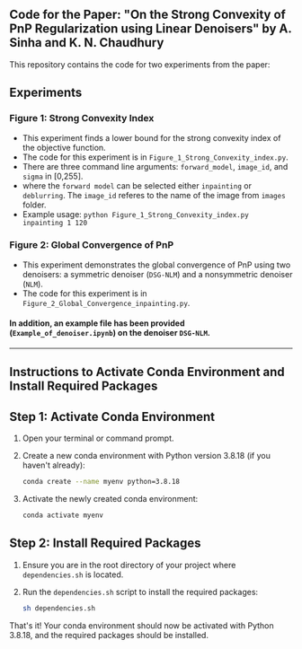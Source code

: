 ## Code for the Paper: "On the Strong Convexity of PnP Regularization using Linear Denoisers" by A. Sinha and K. N. Chaudhury

This repository contains the code for two experiments from the paper:

## Experiments

### Figure 1: Strong Convexity Index

- This experiment finds a lower bound for the strong convexity index of the objective function.
- The code for this experiment is in `Figure_1_Strong_Convexity_index.py`.
- There are three command line arguments: `forward_model`, `image_id`, and `sigma` in [0,255].
- where the `forward model` can be selected either `inpainting` or `deblurring`. The `image_id` referes to the name of the image from `images` folder.
- Example usage: `python Figure_1_Strong_Convexity_index.py inpainting 1 120`

### Figure 2: Global Convergence of PnP

- This experiment demonstrates the global convergence of PnP using two denoisers: a symmetric denoiser (`DSG-NLM`) and a nonsymmetric denoiser (`NLM`).
- The code for this experiment is in `Figure_2_Global_Convergence_inpainting.py`.

#### In addition, an example file has been provided (`Example_of_denoiser.ipynb`) on the denoiser `DSG-NLM`.

---






## Instructions to Activate Conda Environment and Install Required Packages

## Step 1: Activate Conda Environment

1. Open your terminal or command prompt.

2. Create a new conda environment with Python version 3.8.18 (if you haven't already):

    ```sh
    conda create --name myenv python=3.8.18
    ```

3. Activate the newly created conda environment:

    ```sh
    conda activate myenv
    ```

## Step 2: Install Required Packages

1. Ensure you are in the root directory of your project where `dependencies.sh` is located.

2. Run the `dependencies.sh` script to install the required packages:

    ```sh
    sh dependencies.sh
    ```

That's it! Your conda environment should now be activated with Python 3.8.18, and the required packages should be installed.


